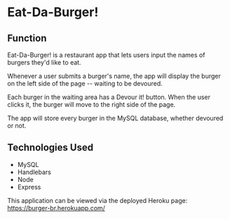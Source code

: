 # Eat-Da-Burger!

## Function
Eat-Da-Burger! is a restaurant app that lets users input the names of burgers they'd like to eat.

Whenever a user submits a burger's name, the app will display the burger on the left side of the page -- waiting to be devoured.

Each burger in the waiting area has a Devour it! button. When the user clicks it, the burger will move to the right side of the page.

The app will store every burger in the MySQL database, whether devoured or not.

## Technologies Used
* MySQL 
* Handlebars
* Node
* Express

This application can be viewed via the deployed Heroku page: https://burger-br.herokuapp.com/